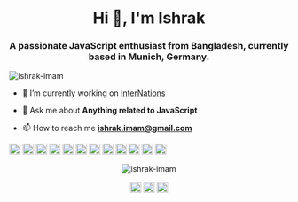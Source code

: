 <!--
**ishrak-imam/ishrak-imam** is a ✨ _special_ ✨ repository because its `README.md` (this file) appears on your GitHub profile.

Here are some ideas to get you started:

- 🔭 I’m currently working on ...
- 🌱 I’m currently learning ...
- 👯 I’m looking to collaborate on ...
- 🤔 I’m looking for help with ...
- 💬 Ask me about ...
- 📫 How to reach me: ...
- 😄 Pronouns: ...
- ⚡ Fun fact: ...
-->

<h1 align="center">Hi 👋, I'm Ishrak</h1>
<h3 align="center">A passionate JavaScript enthusiast from Bangladesh, currently based in Munich, Germany.</h3>
<p align="left"> <img src="https://komarev.com/ghpvc/?username=ishrak-imam" alt="ishrak-imam" /> </p>

- 🔭 I’m currently working on [InterNations](https://www.internations.org/)

- 💬 Ask me about **Anything related to JavaScript**

- 📫 How to reach me **ishrak.imam@gmail.com**

<p align="left"><img src="https://konpa.github.io/devicon/devicon.git/icons/react/react-original-wordmark.svg" alt="react" width="20" height="20"/> <img src="https://konpa.github.io/devicon/devicon.git/icons/angularjs/angularjs-original.svg" alt="angularjs" width="20" height="20"/> <img src="https://konpa.github.io/devicon/devicon.git/icons/amazonwebservices/amazonwebservices-original-wordmark.svg" alt="aws" width="20" height="20"/> <img src="https://konpa.github.io/devicon/devicon.git/icons/docker/docker-original-wordmark.svg" alt="docker" width="20" height="20"/> <img src="https://konpa.github.io/devicon/devicon.git/icons/javascript/javascript-original.svg" alt="javascript" width="20" height="20"/> <img src="https://konpa.github.io/devicon/devicon.git/icons/rust/rust-plain.svg" alt="rust" width="20" height="20"/> <img src="https://konpa.github.io/devicon/devicon.git/icons/nodejs/nodejs-original-wordmark.svg" alt="nodejs" width="20" height="20"/> <img src="https://konpa.github.io/devicon/devicon.git/icons/nginx/nginx-original.svg" alt="nginx" width="20" height="20"/> <img src="https://konpa.github.io/devicon/devicon.git/icons/linux/linux-original.svg" alt="linux" width="20" height="20"/> <img src="https://konpa.github.io/devicon/devicon.git/icons/redux/redux-original.svg" alt="redux" width="20" height="20"/> <img src="https://konpa.github.io/devicon/devicon.git/icons/webpack/webpack-original.svg" alt="webpack" width="20" height="20"/> <img src="https://konpa.github.io/devicon/devicon.git/icons/express/express-original-wordmark.svg" alt="express" width="20" height="20"/></p><p align="center"> <img src="https://github-readme-stats.vercel.app/api?username=ishrak-imam&show_icons=true" alt="ishrak-imam" /> </p>

<p align="center">
<a href="https://twitter.com/ishrak_imam" target="blank"><img align="center" src="https://cdn.jsdelivr.net/npm/simple-icons@3.0.1/icons/twitter.svg" alt="ishrak_imam" height="20" width="20" /></a>
<a href="https://linkedin.com/in/ishrak-ibne-imam-823449ab" target="blank"><img align="center" src="https://cdn.jsdelivr.net/npm/simple-icons@3.0.1/icons/linkedin.svg" alt="ishrak-ibne-imam-823449ab" height="20" width="20" /></a>
<a href="https://stackoverflow.com/7088438/ishrak" target="blank"><img align="center" src="https://cdn.jsdelivr.net/npm/simple-icons@3.0.1/icons/stackoverflow.svg" alt="7088438/ishrak" height="20" width="20" /></a>
</p>

